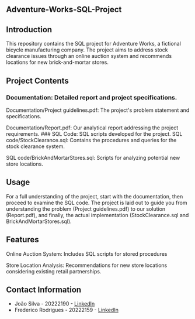 ## Adventure-Works-SQL-Project

## Introduction
This repository contains the SQL project for Adventure Works, a fictional bicycle manufacturing company. The project aims to address stock clearance issues through an online auction system and recommends locations for new brick-and-mortar stores.

## Project Contents
### Documentation: Detailed report and project specifications.
Documentation/Project guidelines.pdf: The project's problem statement and specifications.
<p> Documentation/Report.pdf: Our analytical report addressing the project requirements.
### SQL Code: SQL scripts developed for the project.
SQL code/StockClearance.sql: Contains the procedures and queries for the stock clearance system.
<p> SQL code/BrickAndMortarStores.sql: Scripts for analyzing potential new store locations.

## Usage
For a full understanding of the project, start with the documentation, then proceed to examine the SQL code. The project is laid out to guide you from understanding the problem (Project guidelines.pdf) to our solution (Report.pdf), and finally, the actual implementation (StockClearance.sql and BrickAndMortarStores.sql).

## Features
Online Auction System: Includes SQL scripts for stored procedures
<p> Store Location Analysis: Recommendations for new store locations considering existing retail partnerships.

## Contact Information
- João Silva - 20222190 - [LinkedIn](https://www.linkedin.com/in/joao-silva-8625034a/)
- Frederico Rodrigues - 20222159 - [LinkedIn](https://www.linkedin.com/in/frederico-rodrigues-895897101/)

